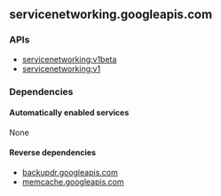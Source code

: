 ## servicenetworking.googleapis.com

### APIs

* [ servicenetworking:v1beta ]( https://servicenetworking.googleapis.com/$discovery/rest?version=v1beta )
* [ servicenetworking:v1 ]( https://servicenetworking.googleapis.com/$discovery/rest?version=v1 )

### Dependencies

#### Automatically enabled services

None

#### Reverse dependencies

* [backupdr.googleapis.com](../backupdr.googleapis.com/)
* [memcache.googleapis.com](../memcache.googleapis.com/)
